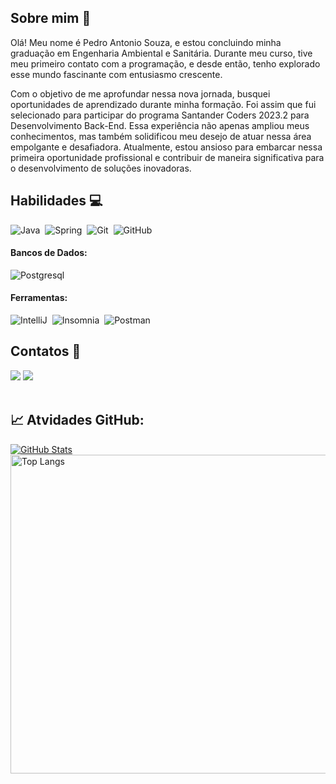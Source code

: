 ## Sobre mim 💼

  Olá! Meu nome é Pedro Antonio Souza, e estou concluindo minha graduação em Engenharia Ambiental e Sanitária. Durante meu curso, tive meu primeiro contato com a programação, e desde então, tenho explorado esse mundo fascinante com entusiasmo crescente.

  Com o objetivo de me aprofundar nessa nova jornada, busquei oportunidades de aprendizado durante minha formação. Foi assim que fui selecionado para participar do programa Santander Coders 2023.2 para Desenvolvimento Back-End. Essa experiência não apenas ampliou meus conhecimentos, mas também solidificou meu desejo de atuar nessa área empolgante e desafiadora. Atualmente, estou ansioso para embarcar nessa primeira oportunidade profissional e contribuir de maneira significativa para o desenvolvimento de soluções inovadoras.

## Habilidades 💻
![Java](https://img.shields.io/badge/Java-ED8B00?style=for-the-badge&logo=openjdk&logoColor=white)&nbsp;
![Spring](https://img.shields.io/badge/spring-%236DB33F.svg?style=for-the-badge&logo=spring&logoColor=white)&nbsp;
![Git](https://img.shields.io/badge/GIT-E44C30?style=for-the-badge&logo=git&logoColor=white)&nbsp;
![GitHub](https://img.shields.io/badge/GitHub-181717?style=for-the-badge&logo=github&logoColor=white)&nbsp;

#### Bancos de Dados:

![Postgresql](https://img.shields.io/badge/PostgreSQL-316192?style=for-the-badge&logo=postgresql&logoColor=white)&nbsp;

#### Ferramentas:

![IntelliJ](https://img.shields.io/badge/Intellij%20Idea-000?logo=intellij-idea&style=for-the-badge)&nbsp;
![Insomnia](https://img.shields.io/badge/Insomnia-4000BF?logo=insomnia&logoColor=white&style=for-the-badge)&nbsp;
![Postman](https://img.shields.io/static/v1?style=for-the-badge&message=Postman&color=FF6C37&logo=Postman&logoColor=FFFFFF&label=)&nbsp;

## Contatos 📧

<div> 
<a href = "mailto:pedroantoniiodm@gmail.com"> <img src="https://img.shields.io/badge/-Gmail-c42528?style=for-the-badge&logo=gmail&logoColor=white" target="_blank"></a>
<a href="https://www.linkedin.com/in/pedrosouzadm/" target="_blank"><img src="https://img.shields.io/badge/-LinkedIn-%230077B5?style=for-the-badge&logo=linkedin&logoColor=white"  target="_blank"></a> 
</div>&nbsp;&nbsp;

## 📈 Atvidades GitHub:

[![GitHub Stats](https://github-readme-stats.vercel.app/api?username=pedrosouzadm&show_icons=true&cache_seconds=86400&theme=midnight-purple&rank_icon=github)](https://github.com/pedrosouzadm)
<a href="https://github.com/pedrosouzadm">
  <img src="https://github-readme-stats.vercel.app/api/top-langs/?username=pedrosouzadm&layout=compact&theme=midnight-purple" alt="Top Langs" width="510">
</a>
